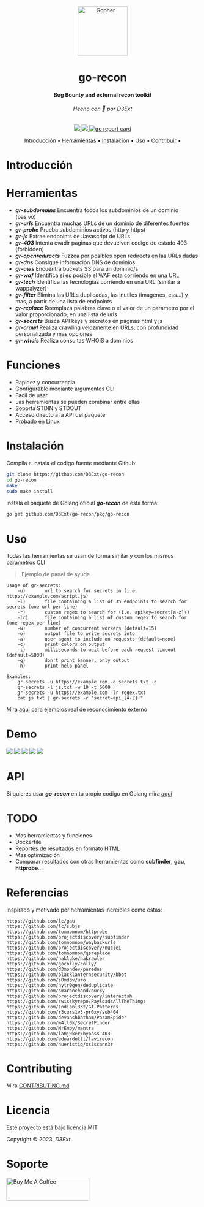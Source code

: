<p align="center">
  <img src="https://raw.githubusercontent.com/D3Ext/go-recon/main/static/banner.png" width="130" heigth="60" alt="Gopher"/>
  <h1 align="center">go-recon</h1>
  <h4 align="center">Bug Bounty and external recon toolkit</h4>
  <h6 align="center">Hecho con 💙 por D3Ext</h6>

</p>

<p align="center">

  <a href="https://opensource.org/licenses/MIT">
    <img src="https://img.shields.io/badge/license-MIT-_red.svg">
  </a>

  <a href="https://github.com/D3Ext/go-recon/issues">
    <img src="https://img.shields.io/badge/contributions-welcome-brightgreen.svg?style=flat">
  </a>

  <a href="https://goreportcard.com/report/github.com/D3Ext/go-recon">
    <img src="https://goreportcard.com/badge/github.com/D3Ext/go-recon" alt="go report card">
  </a>

</p>

<p align="center">
  <a href="#introducción">Introducción</a> •
  <a href="#herramientas">Herramientas</a> •
  <a href="#instalación">Instalación</a> •
  <a href="#uso">Uso</a> •
  <a href="#contribuir">Contribuir</a> •
</p>

# Introducción



# Herramientas

- ***gr-subdomains*** Encuentra todos los subdominios de un dominio (pasivo)
- ***gr-urls*** Encuentra muchas URLs de un dominio de diferentes fuentes
- ***gr-probe*** Prueba subdominios activos (http y https)
- ***gr-js*** Extrae endpoints de Javascript de URLs
- ***gr-403*** Intenta evadir paginas que devuelven codigo de estado 403 (forbidden)
- ***gr-openredirects*** Fuzzea por posibles open redirects en las URLs dadas
- ***gr-dns*** Consigue información DNS de dominios
- ***gr-aws*** Encuentra buckets S3 para un dominio/s
- ***gr-waf*** Identifica si es posible el WAF esta corriendo en una URL
- ***gr-tech*** Identifica las tecnologías corriendo en una URL (similar a wappalyzer)
- ***gr-filter*** Elimina las URLs duplicadas, las inutiles (imagenes, css...) y mas, a partir de una lista de endpoints
- ***gr-replace*** Reemplaza palabras clave o el valor de un parametro por el valor proporcionado, en una lista de urls
- ***gr-secrets*** Busca API keys y secretos en paginas html y js
- ***gr-crawl*** Realiza crawling velozmente en URLs, con profundidad personalizada y mas opciones
- ***gr-whois*** Realiza consultas WHOIS a dominios

# Funciones

- Rapidez y concurrencia
- Configurable mediante argumentos CLI
- Facil de usar
- Las herramientas se pueden combinar entre ellas
- Soporta STDIN y STDOUT
- Acceso directo a la API del paquete
- Probado en Linux

# Instalación

Compila e instala el codigo fuente mediante Github:

```sh
git clone https://github.com/D3Ext/go-recon
cd go-recon
make
sudo make install
```

Instala el paquete de Golang oficial ***go-recon*** de esta forma:

```sh
go get github.com/D3Ext/go-recon/pkg/go-recon
```

# Uso

Todas las herramientas se usan de forma similar y con los mismos parametros CLI

> Ejemplo de panel de ayuda
```
Usage of gr-secrets:
    -u)       url to search for secrets in (i.e. https://example.com/script.js)
    -l)       file containing a list of JS endpoints to search for secrets (one url per line)
    -r)       custom regex to search for (i.e. apikey=secret[a-z]+)
    -lr)      file containing a list of custom regex to search for (one regex per line)
    -w)       number of concurrent workers (default=15)
    -o)       output file to write secrets into
    -a)       user agent to include on requests (default=none)
    -c)       print colors on output
    -t)       milliseconds to wait before each request timeout (default=5000)
    -q)       don't print banner, only output
    -h)       print help panel

Examples:
    gr-secrets -u https://example.com -o secrets.txt -c
    gr-secrets -l js.txt -w 10 -t 6000
    gr-secrets -u https://example.com -lr regex.txt
    cat js.txt | gr-secrets -r "secret=api_[A-Z]+"
```

Mira [aqui](https://github.com/D3Ext/go-recon/blob/main/USAGE.md) para ejemplos real de reconocimiento externo

# Demo

<img src="static/demo1.png">

<img src="static/demo2.png">

<img src="static/demo3.png">

<img src="static/demo4.png">

<img src="static/demo5.png">


# API

Si quieres usar ***go-recon*** en tu propio codigo en Golang mira [aquí](https://github.com/D3Ext/go-recon/tree/main/examples)

# TODO

- Mas herramientas y funciones
- Dockerfile
- Reportes de resultados en formato HTML
- Mas optimización
- Comparar resultados con otras herramientas como **subfinder**, **gau**, **httprobe**...

# Referencias

Inspirado y motivado por herramientas increibles como estas:

```
https://github.com/lc/gau
https://github.com/lc/subjs
https://github.com/tomnomnom/httprobe
https://github.com/projectdiscovery/subfinder
https://github.com/tomnomnom/waybackurls
https://github.com/projectdiscovery/nuclei
https://github.com/tomnomnom/qsreplace
https://github.com/hakluke/hakrawler
https://github.com/gocolly/colly/
https://github.com/d3mondev/puredns
https://github.com/blacklanternsecurity/bbot
https://github.com/s0md3v/uro
https://github.com/nytr0gen/deduplicate
https://github.com/smaranchand/bucky
https://github.com/projectdiscovery/interactsh
https://github.com/swisskyrepo/PayloadsAllTheThings
https://github.com/1ndianl33t/Gf-Patterns
https://github.com/r3curs1v3-pr0xy/sub404
https://github.com/devanshbatham/ParamSpider
https://github.com/m4ll0k/SecretFinder
https://github.com/MrEmpy/mantra
https://github.com/iamj0ker/bypass-403
https://github.com/edoardottt/favirecon
https://github.com/hueristiq/xs3scann3r
```

# Contributing

Mira [CONTRIBUTING.md](https://github.com/D3Ext/go-recon/blob/main/CONTRIBUTING.md)

# Licencia

Este proyecto está bajo licencia MIT

Copyright © 2023, *D3Ext*

# Soporte

<a href="https://www.buymeacoffee.com/D3Ext" target="_blank"><img src="https://cdn.buymeacoffee.com/buttons/v2/default-blue.png" alt="Buy Me A Coffee" style="height: 60px !important;width: 217px !important;" ></a>


